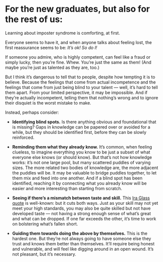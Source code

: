 

# For the new graduates, but also for the rest of us:

Learning about imposter syndrome is comforting, at first.

Everyone seems to have it, and when anyone talks about feeling lost, the first reassurance seems to be:
*It’s ok! So do I!*

If someone you admire, who is highly competent, can feel like a fraud or simply lucky, then you’re fine.
Whew. You’re just the same as them! (And maybe you’re just as talented as they are, too.)

But I think it’s dangerous to tell that to people, despite how tempting it is to believe. Because the
feelings that come from actual incompetence and the feelings that come from just being blind to your talent
— well, it’s hard to tell them apart. From your limited perspective, it may be impossible. And if
they’re actually incompetent, telling them that nothing’s wrong and to ignore their disquiet is the worst
mistake to make.

Instead, perhaps consider:

 *  __Identifying blind spots.__ Is there anything obvious and foundational that is missing? Gaps in knowledge
can be papered over or avoided for a while, but they should be identified first, before they can be slowly
reinforced.

 *  __Reminding them what they already know.__ It’s common, when feeling clueless, to imagine everything you
know to be just a subset of what everyone else knows (or should know). But that’s not how knowledge works:
it’s not one large pool, but many scattered puddles of varying sizes. The more related two bodies of
knowledge are, the more adjacent the puddles will be. It may be valuable to bridge puddles together, to let
them mix and feed into one another. And if a blind spot has been identified, reaching it by connecting what
you already know will be easier and more interesting than starting from scratch.

 *  __Seeing if there’s a mismatch between taste and skill.__ This [Ira Glass
quote](http://kottke.org/11/04/your-taste-is-why-your-own-work-disappoints-you) is well-known: but it cuts
both ways. Just as your skill may not yet meet your high standards, you may also be quite skilled but not have
developed taste — not having a strong enough sense of what’s great and what can be dropped. If one far
exceeds the other, it’s time to work on bolstering what’s fallen short.

 *  __Guiding them towards doing the above by themselves.__ This is the hardest one. But they’re not always
going to have someone else they trust and knows them better than themselves. It’ll require being honest and
vulnerable, and will feel like digging around in an open wound. It’s not pleasant, but it’s
necessary.